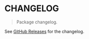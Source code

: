 # CHANGELOG

> Package changelog.

See [GitHub Releases](https://github.com/stdlib-js/stats-base-dists-truncated-normal/releases) for the changelog.